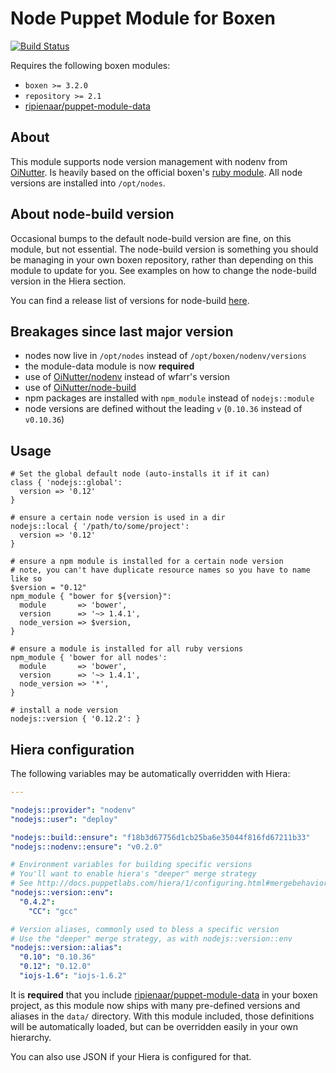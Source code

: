 # Node Puppet Module for Boxen

[![Build Status](https://travis-ci.org/boxen/puppet-nodejs.svg?branch=master)](https://travis-ci.org/boxen/puppet-nodejs)

Requires the following boxen modules:

* `boxen >= 3.2.0`
* `repository >= 2.1`
* [ripienaar/puppet-module-data](https://github.com/ripienaar/puppet-module-data)

## About

This module supports node version management with nodenv from [OiNutter](http://github.com/OiNutter/nodenv).
Is heavily based on the official boxen's [ruby module](http://github.com/boxen/puppet-ruby).
All node versions are installed into `/opt/nodes`.

## About node-build version

Occasional bumps to the default node-build version are fine, on this module, but not essential.
The node-build version is something you should be managing in your own boxen repository,
rather than depending on this module to update for you. See examples on how to change the node-build
version in the Hiera section.

You can find a release list of versions for node-build [here](https://github.com/OiNutter/node-build/releases).

## Breakages since last major version

* nodes now live in `/opt/nodes` instead of `/opt/boxen/nodenv/versions`
* the module-data module is now **required**
* use of [OiNutter/nodenv](http://github.com/OiNutter/nodenv) instead of wfarr's version
* use of [OiNutter/node-build](http://github.com/OiNutter/node-build)
* npm packages are installed with `npm_module` instead of `nodejs::module`
* node versions are defined without the leading `v` (`0.10.36` instead of `v0.10.36`)

## Usage

```puppet
# Set the global default node (auto-installs it if it can)
class { 'nodejs::global':
  version => '0.12'
}

# ensure a certain node version is used in a dir
nodejs::local { '/path/to/some/project':
  version => '0.12'
}

# ensure a npm module is installed for a certain node version
# note, you can't have duplicate resource names so you have to name like so
$version = "0.12"
npm_module { "bower for ${version}":
  module       => 'bower',
  version      => '~> 1.4.1',
  node_version => $version,
}

# ensure a module is installed for all ruby versions
npm_module { 'bower for all nodes':
  module       => 'bower',
  version      => '~> 1.4.1',
  node_version => '*',
}

# install a node version
nodejs::version { '0.12.2': }
```

## Hiera configuration

The following variables may be automatically overridden with Hiera:

``` yaml
---

"nodejs::provider": "nodenv"
"nodejs::user": "deploy"

"nodejs::build::ensure": "f18b3d67756d1cb25ba6e35044f816fd67211b33"
"nodejs::nodenv::ensure": "v0.2.0"

# Environment variables for building specific versions
# You'll want to enable hiera's "deeper" merge strategy
# See http://docs.puppetlabs.com/hiera/1/configuring.html#mergebehavior
"nodejs::version::env":
  "0.4.2":
    "CC": "gcc"

# Version aliases, commonly used to bless a specific version
# Use the "deeper" merge strategy, as with nodejs::version::env
"nodejs::version::alias":
  "0.10": "0.10.36"
  "0.12": "0.12.0"
  "iojs-1.6": "iojs-1.6.2"
```

It is **required** that you include
[ripienaar/puppet-module-data](https://github.com/ripienaar/puppet-module-data)
in your boxen project, as this module now ships with many pre-defined versions
and aliases in the `data/` directory. With this module included, those
definitions will be automatically loaded, but can be overridden easily in your
own hierarchy.

You can also use JSON if your Hiera is configured for that.
